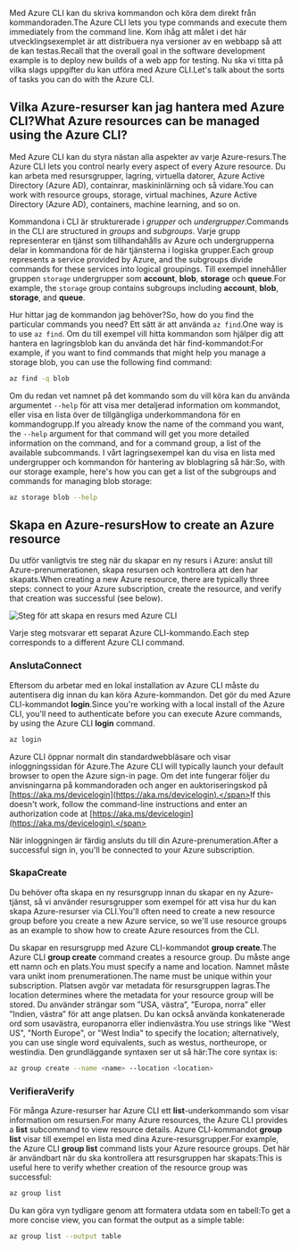 <span data-ttu-id="8a066-101">Med Azure CLI kan du skriva kommandon och köra dem direkt från kommandoraden.</span><span class="sxs-lookup"><span data-stu-id="8a066-101">The Azure CLI lets you type commands and execute them immediately from the command line.</span></span> <span data-ttu-id="8a066-102">Kom ihåg att målet i det här utvecklingsexemplet är att distribuera nya versioner av en webbapp så att de kan testas.</span><span class="sxs-lookup"><span data-stu-id="8a066-102">Recall that the overall goal in the software development example is to deploy new builds of a web app for testing.</span></span> <span data-ttu-id="8a066-103">Nu ska vi titta på vilka slags uppgifter du kan utföra med Azure CLI.</span><span class="sxs-lookup"><span data-stu-id="8a066-103">Let's talk about the sorts of tasks you can do with the Azure CLI.</span></span>

## <a name="what-azure-resources-can-be-managed-using-the-azure-cli"></a><span data-ttu-id="8a066-104">Vilka Azure-resurser kan jag hantera med Azure CLI?</span><span class="sxs-lookup"><span data-stu-id="8a066-104">What Azure resources can be managed using the Azure CLI?</span></span>
<span data-ttu-id="8a066-105">Med Azure CLI kan du styra nästan alla aspekter av varje Azure-resurs.</span><span class="sxs-lookup"><span data-stu-id="8a066-105">The Azure CLI lets you control nearly every aspect of every Azure resource.</span></span> <span data-ttu-id="8a066-106">Du kan arbeta med resursgrupper, lagring, virtuella datorer, Azure Active Directory (Azure AD), containrar, maskininlärning och så vidare.</span><span class="sxs-lookup"><span data-stu-id="8a066-106">You can work with resource groups, storage, virtual machines, Azure Active Directory (Azure AD), containers, machine learning, and so on.</span></span>

<span data-ttu-id="8a066-107">Kommandona i CLI är strukturerade i _grupper_ och _undergrupper_.</span><span class="sxs-lookup"><span data-stu-id="8a066-107">Commands in the CLI are structured in _groups_ and _subgroups_.</span></span> <span data-ttu-id="8a066-108">Varje grupp representerar en tjänst som tillhandahålls av Azure och undergrupperna delar in kommandona för de här tjänsterna i logiska grupper.</span><span class="sxs-lookup"><span data-stu-id="8a066-108">Each group represents a service provided by Azure, and the subgroups divide commands for these services into logical groupings.</span></span> <span data-ttu-id="8a066-109">Till exempel innehåller gruppen `storage` undergrupper som **account**, **blob**, **storage** och **queue**.</span><span class="sxs-lookup"><span data-stu-id="8a066-109">For example, the `storage` group contains subgroups including **account**, **blob**, **storage**, and **queue**.</span></span>

<span data-ttu-id="8a066-110">Hur hittar jag de kommandon jag behöver?</span><span class="sxs-lookup"><span data-stu-id="8a066-110">So, how do you find the particular commands you need?</span></span> <span data-ttu-id="8a066-111">Ett sätt är att använda `az find`.</span><span class="sxs-lookup"><span data-stu-id="8a066-111">One way is to use `az find`.</span></span> <span data-ttu-id="8a066-112">Om du till exempel vill hitta kommandon som hjälper dig att hantera en lagringsblob kan du använda det här find-kommandot:</span><span class="sxs-lookup"><span data-stu-id="8a066-112">For example, if you want to find commands that might help you manage a storage blob, you can use the following find command:</span></span>

```bash
az find -q blob
```

<span data-ttu-id="8a066-113">Om du redan vet namnet på det kommando som du vill köra kan du använda argumentet `--help` för att visa mer detaljerad information om kommandot, eller visa en lista över de tillgängliga underkommandona för en kommandogrupp.</span><span class="sxs-lookup"><span data-stu-id="8a066-113">If you already know the name of the command you want, the `--help` argument for that command will get you more detailed information on the command, and for a command group, a list of the available subcommands.</span></span> <span data-ttu-id="8a066-114">I vårt lagringsexempel kan du visa en lista med undergrupper och kommandon för hantering av bloblagring så här:</span><span class="sxs-lookup"><span data-stu-id="8a066-114">So, with our storage example, here's how you can get a list of the subgroups and commands for managing blob storage:</span></span>

```bash
az storage blob --help
```

## <a name="how-to-create-an-azure-resource"></a><span data-ttu-id="8a066-115">Skapa en Azure-resurs</span><span class="sxs-lookup"><span data-stu-id="8a066-115">How to create an Azure resource</span></span>
<span data-ttu-id="8a066-116">Du utför vanligtvis tre steg när du skapar en ny resurs i Azure: anslut till Azure-prenumerationen, skapa resursen och kontrollera att den har skapats.</span><span class="sxs-lookup"><span data-stu-id="8a066-116">When creating a new Azure resource, there are typically three steps: connect to your Azure subscription, create the resource, and verify that creation was successful (see below).</span></span>

![Steg för att skapa en resurs med Azure CLI](../media-drafts/4-create-resources-overview.png)

<span data-ttu-id="8a066-118">Varje steg motsvarar ett separat Azure CLI-kommando.</span><span class="sxs-lookup"><span data-stu-id="8a066-118">Each step corresponds to a different Azure CLI command.</span></span>

### <a name="connect"></a><span data-ttu-id="8a066-119">Ansluta</span><span class="sxs-lookup"><span data-stu-id="8a066-119">Connect</span></span>
<span data-ttu-id="8a066-120">Eftersom du arbetar med en lokal installation av Azure CLI måste du autentisera dig innan du kan köra Azure-kommandon. Det gör du med Azure CLI-kommandot **login**.</span><span class="sxs-lookup"><span data-stu-id="8a066-120">Since you're working with a local install of the Azure CLI, you'll need to authenticate before you can execute Azure commands, by using the Azure CLI **login** command.</span></span> 

```bash
az login
```

<span data-ttu-id="8a066-121">Azure CLI öppnar normalt din standardwebbläsare och visar inloggningssidan för Azure.</span><span class="sxs-lookup"><span data-stu-id="8a066-121">The Azure CLI will typically launch your default browser to open the Azure sign-in page.</span></span> <span data-ttu-id="8a066-122">Om det inte fungerar följer du anvisningarna på kommandoraden och anger en auktoriseringskod på [https://aka.ms/devicelogin](https://aka.ms/devicelogin).</span><span class="sxs-lookup"><span data-stu-id="8a066-122">If this doesn't work, follow the command-line instructions and enter an authorization code at [https://aka.ms/devicelogin](https://aka.ms/devicelogin).</span></span>

<span data-ttu-id="8a066-123">När inloggningen är färdig ansluts du till din Azure-prenumeration.</span><span class="sxs-lookup"><span data-stu-id="8a066-123">After a successful sign in, you'll be connected to your Azure subscription.</span></span> 

### <a name="create"></a><span data-ttu-id="8a066-124">Skapa</span><span class="sxs-lookup"><span data-stu-id="8a066-124">Create</span></span>
<span data-ttu-id="8a066-125">Du behöver ofta skapa en ny resursgrupp innan du skapar en ny Azure-tjänst, så vi använder resursgrupper som exempel för att visa hur du kan skapa Azure-resurser via CLI.</span><span class="sxs-lookup"><span data-stu-id="8a066-125">You'll often need to create a new resource group before you create a new Azure service, so we'll use resource groups as an example to show how to create Azure resources from the CLI.</span></span>

<span data-ttu-id="8a066-126">Du skapar en resursgrupp med Azure CLI-kommandot **group create**.</span><span class="sxs-lookup"><span data-stu-id="8a066-126">The Azure CLI **group create** command creates a resource group.</span></span> <span data-ttu-id="8a066-127">Du måste ange ett namn och en plats.</span><span class="sxs-lookup"><span data-stu-id="8a066-127">You must specify a name and location.</span></span> <span data-ttu-id="8a066-128">Namnet måste vara unikt inom prenumerationen.</span><span class="sxs-lookup"><span data-stu-id="8a066-128">The name must be unique within your subscription.</span></span> <span data-ttu-id="8a066-129">Platsen avgör var metadata för resursgruppen lagras.</span><span class="sxs-lookup"><span data-stu-id="8a066-129">The location determines where the metadata for your resource group will be stored.</span></span> <span data-ttu-id="8a066-130">Du använder strängar som ”USA, västra”, ”Europa, norra” eller ”Indien, västra” för att ange platsen. Du kan också använda konkatenerade ord som usavästra, europanorra eller indienvästra.</span><span class="sxs-lookup"><span data-stu-id="8a066-130">You use strings like "West US", "North Europe", or "West India" to specify the location; alternatively, you can use single word equivalents, such as westus, northeurope, or westindia.</span></span> <span data-ttu-id="8a066-131">Den grundläggande syntaxen ser ut så här:</span><span class="sxs-lookup"><span data-stu-id="8a066-131">The core syntax is:</span></span>

```bash
az group create --name <name> --location <location>
```

### <a name="verify"></a><span data-ttu-id="8a066-132">Verifiera</span><span class="sxs-lookup"><span data-stu-id="8a066-132">Verify</span></span>
<span data-ttu-id="8a066-133">För många Azure-resurser har Azure CLI ett **list**-underkommando som visar information om resursen.</span><span class="sxs-lookup"><span data-stu-id="8a066-133">For many Azure resources, the Azure CLI provides a **list** subcommand to view resource details.</span></span> <span data-ttu-id="8a066-134">Azure CLI-kommandot **group list** visar till exempel en lista med dina Azure-resursgrupper.</span><span class="sxs-lookup"><span data-stu-id="8a066-134">For example, the Azure CLI **group list** command lists your Azure resource groups.</span></span> <span data-ttu-id="8a066-135">Det här är användbart när du ska kontrollera att resursgruppen har skapats:</span><span class="sxs-lookup"><span data-stu-id="8a066-135">This is useful here to verify whether creation of the resource group was successful:</span></span>

```bash
az group list
```

<span data-ttu-id="8a066-136">Du kan göra vyn tydligare genom att formatera utdata som en tabell:</span><span class="sxs-lookup"><span data-stu-id="8a066-136">To get a more concise view, you can format the output as a simple table:</span></span>

```bash
az group list --output table
```
